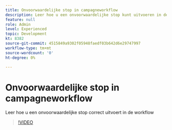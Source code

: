```yaml
---
title: Onvoorwaardelijke stop in campagneworkflow
description: Leer hoe u een onvoorwaardelijke stop kunt uitvoeren in de campagneworkflow
feature: null
role: Admin
level: Experienced
topic: Development
kt: 8382
source-git-commit: 4515849a9302f05948faedf03b642d6e29747997
workflow-type: tm+mt
source-wordcount: '0'
ht-degree: 0%

---
```



# Onvoorwaardelijke stop in campagneworkflow

Leer hoe u een onvoorwaardelijke stop correct uitvoert in de workflow
>[!VIDEO](https://video.tv.adobe.com/v/335887?quality=12)
